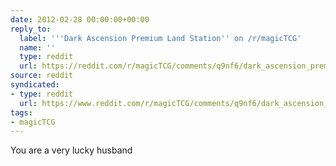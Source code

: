 ```yaml
---
date: 2012-02-28 00:00:00+00:00
reply_to:
  label: '''Dark Ascension Premium Land Station'' on /r/magicTCG'
  name: ''
  type: reddit
  url: https://reddit.com/r/magicTCG/comments/q9nf6/dark_ascension_premium_land_station/
source: reddit
syndicated:
- type: reddit
  url: https://www.reddit.com/r/magicTCG/comments/q9nf6/dark_ascension_premium_land_station/c3vubma/
tags:
- magicTCG
---
```


You are a very lucky husband